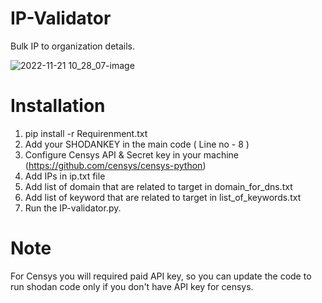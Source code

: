 # IP-Validator
Bulk IP to organization details.

![2022-11-21 10_28_07-image](https://user-images.githubusercontent.com/54932885/202968989-ab08d077-319b-4a21-ad37-079d387ad7d4.png)


# Installation
  1) pip install -r Requirenment.txt
  2) Add your SHODANKEY in the main code ( Line no - 8 )
  3) Configure Censys API & Secret key in your machine (https://github.com/censys/censys-python)
  4) Add IPs in ip.txt file
  5) Add list of domain that are related to target in domain_for_dns.txt
  6) Add list of keyword that are related to target in list_of_keywords.txt
  7) Run the IP-validator.py.
 
# Note
For Censys you will required paid API key, so you can update the code to run shodan code only if you don't have API key for censys.
